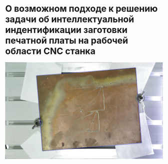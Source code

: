 # О возможном подходе к решению задачи об интеллектуальной индентификации заготовки печатной платы на рабочей области CNC станка
![Рисунок 1. Изображение с камеры общего вида](img/find_plate_perspective_out_0_525_979_737.jpg "Изображение с камеры общего вида") 